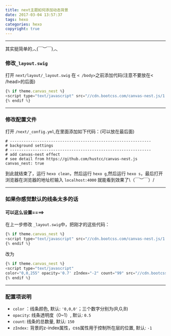 ```yaml
---
title: next主题如何添加动态背景
date: 2017-03-04 13:57:37
tags: hexo
categories: hexo 
copyright: true
---
```


-------
其实挺简单的︿(￣︶￣)︿
### 修改`_layout.swig`

打开  ` next/layout/_layout.swig `
在 `< /body>`之前添加代码(注意不要放在< /head>的后面)

```JavaScript
{% if theme.canvas_nest %}
<script type="text/javascript" src="//cdn.bootcss.com/canvas-nest.js/1.0.0/canvas-nest.min.js"></script>
{% endif %}
```

-------

<!-- more -->

### 修改配置文件
打开 `/next/_config.yml`,在里面添加如下代码：(可以放在最后面)

```
# --------------------------------------------------------------
# background settings
# --------------------------------------------------------------
# add canvas-nest effect
# see detail from https://github.com/hustcc/canvas-nest.js
canvas_nest: true
```
到此就结束了，运行 `hexo clean`，然后运行 `hexo g`,然后运行 `hexo s`，最后打开浏览器在浏览器的地址栏输入 `localhost:4000` 就能看到效果了\（￣︶￣）/

-------


### 如果你感觉默认的线条太多的话

#### 可以这么设置====>

在上一步修改  `_layout.swig`中，把刚才的这些代码：

```JavaScript
{% if theme.canvas_nest %}
<script type="text/javascript" src="//cdn.bootcss.com/canvas-nest.js/1.0.0/canvas-nest.min.js"></script>
{% endif %}

```
改为

```JavaScript
{% if theme.canvas_nest %}
<script type="text/javascript"
color="0,0,255" opacity='0.7' zIndex="-2" count="99" src="//cdn.bootcss.com/canvas-nest.js/1.0.0/canvas-nest.min.js"></script>
{% endif %}

```

-------

### 配置项说明
* `color` ：线条颜色, 默认: `'0,0,0'`；三个数字分别为(R,G,B)
* `opacity`: 线条透明度（0~1）, 默认: `0.5`
* `count`: 线条的总数量, 默认: `150`
* `zIndex:` 背景的z-index属性，css属性用于控制所在层的位置, 默认: `-1`

